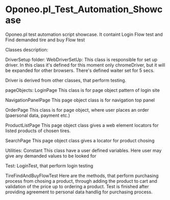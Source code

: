 # Oponeo.pl_Test_Automation_Showcase
Oponeo.pl test automation script showcase. It containt Login Flow test and Find demanded tire and buy Flow test

Classes description:

DriverSetup folder:
WebDriverSetUp: 
This class is responsible for set up driver. In this class it's defined for this moment only chromeDriver, but it will be expanded for other browsers. 
There's defined waiter set for 5 secs.

Driver is derived from other classes, that perform testing.

pageObjects:
LoginPage
This class is for page object pattern of login site

NavigationPanelPage
This page object class is for navigation top panel

OrderPage
This class is for page object, where user places an order (paersonal data, payment etc.)

ProductListPage
This page object class gives a web element locators for listed products of chosen tires.

SearchPage 
This page object class gives a locator for product chosing

Utilities:
Constant
This class have a user defined variables. Here user may give any demanded values to be looked for

Test:
LoginTest, that perform login testing

TireFindAndBuyFlowTest
Here are the methods, that perform purchasing process from chosing a product, through adding the product to cart and validation of the price up to ordering a product. Test is finished after providing agreement to personal data handlig for purchasing process. 
